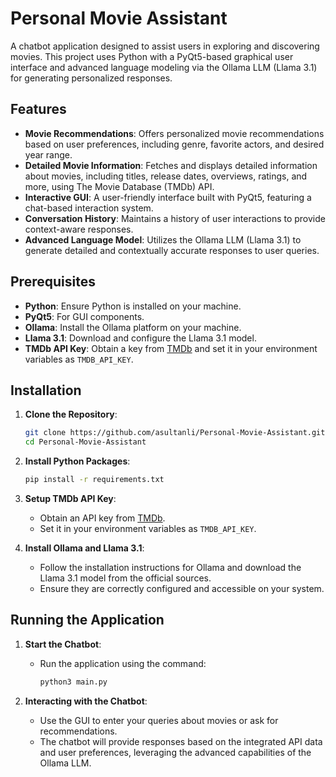 # Personal Movie Assistant

A chatbot application designed to assist users in exploring and discovering movies. This project uses Python with a PyQt5-based graphical user interface and advanced language modeling via the Ollama LLM (Llama 3.1) for generating personalized responses.

## Features

- **Movie Recommendations**: Offers personalized movie recommendations based on user preferences, including genre, favorite actors, and desired year range.
- **Detailed Movie Information**: Fetches and displays detailed information about movies, including titles, release dates, overviews, ratings, and more, using The Movie Database (TMDb) API.
- **Interactive GUI**: A user-friendly interface built with PyQt5, featuring a chat-based interaction system.
- **Conversation History**: Maintains a history of user interactions to provide context-aware responses.
- **Advanced Language Model**: Utilizes the Ollama LLM (Llama 3.1) to generate detailed and contextually accurate responses to user queries.

## Prerequisites

- **Python**: Ensure Python is installed on your machine.
- **PyQt5**: For GUI components.
- **Ollama**: Install the Ollama platform on your machine.
- **Llama 3.1**: Download and configure the Llama 3.1 model.
- **TMDb API Key**: Obtain a key from [TMDb](https://www.themoviedb.org/) and set it in your environment variables as `TMDB_API_KEY`.

## Installation

1. **Clone the Repository**:
   ```bash
   git clone https://github.com/asultanli/Personal-Movie-Assistant.git
   cd Personal-Movie-Assistant
   ```

2. **Install Python Packages**:
   ```bash
   pip install -r requirements.txt
   ```

3. **Setup TMDb API Key**:
   - Obtain an API key from [TMDb](https://www.themoviedb.org/).
   - Set it in your environment variables as `TMDB_API_KEY`.

4. **Install Ollama and Llama 3.1**:
   - Follow the installation instructions for Ollama and download the Llama 3.1 model from the official sources.
   - Ensure they are correctly configured and accessible on your system.

## Running the Application

1. **Start the Chatbot**:
   - Run the application using the command:
     ```bash
     python3 main.py
     ```

2. **Interacting with the Chatbot**:
   - Use the GUI to enter your queries about movies or ask for recommendations.
   - The chatbot will provide responses based on the integrated API data and user preferences, leveraging the advanced capabilities of the Ollama LLM.

